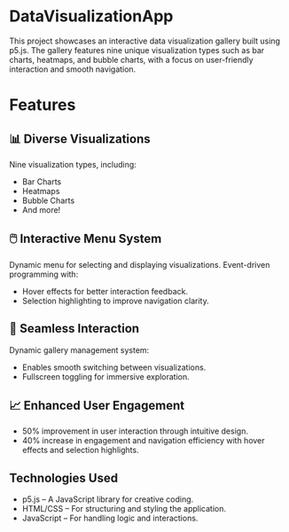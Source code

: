 # DataVisualizationApp

This project showcases an interactive data visualization gallery built using p5.js. The gallery features nine unique visualization types such as bar charts, heatmaps, and bubble charts, with a focus on user-friendly interaction and smooth navigation.

# Features
## 📊 Diverse Visualizations
Nine visualization types, including:
- Bar Charts
- Heatmaps
- Bubble Charts
- And more!
## 🖱️ Interactive Menu System
Dynamic menu for selecting and displaying visualizations.
Event-driven programming with:
- Hover effects for better interaction feedback.
- Selection highlighting to improve navigation clarity.
## 🚀 Seamless Interaction
Dynamic gallery management system:
- Enables smooth switching between visualizations.
- Fullscreen toggling for immersive exploration.
## 📈 Enhanced User Engagement
- 50% improvement in user interaction through intuitive design.
- 40% increase in engagement and navigation efficiency with hover effects and selection highlights.
## Technologies Used
- p5.js – A JavaScript library for creative coding.
- HTML/CSS – For structuring and styling the application.
- JavaScript – For handling logic and interactions.
